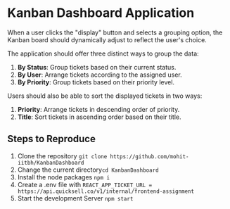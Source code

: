 # Kanban Dashboard Application

When a user clicks the "display" button and selects a grouping option, the Kanban board should dynamically adjust to reflect the user's choice.

The application should offer three distinct ways to group the data:

1. **By Status**: Group tickets based on their current status.
2. **By User**: Arrange tickets according to the assigned user.
3. **By Priority**: Group tickets based on their priority level.

Users should also be able to sort the displayed tickets in two ways:

1. **Priority**: Arrange tickets in descending order of priority.
2. **Title**: Sort tickets in ascending order based on their title.


## Steps to Reproduce

1. Clone the repository `git clone https://github.com/mohit-iitbh/KanbanDashboard`
2. Change the current directory`cd KanbanDashboard`
3. Install the node packages `npm i`
4. Create a .env file with `REACT_APP_TICKET_URL = https://api.quicksell.co/v1/internal/frontend-assignment`
5. Start the development Server `npm start`
